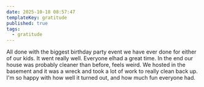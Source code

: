 ```yaml
---
date: 2025-10-18 08:57:47
templateKey: gratitude
published: true
tags:
  - gratitude
---
```

All done with the biggest birthday party event we have ever done for either of our kids.  It went really well.  Everyone elhad a great time.  In the end our house was probably cleaner than before, feels weird.  We hosted in the basement and it was a wreck and took a lot of work to really clean back up.  I'm so happy with how well it turned out, and how much fun everyone had.